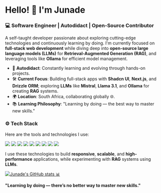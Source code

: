 # Hello! 👋 I'm Junade

### 💻 Software Engineer | Autodidact | Open-Source Contributor


A self-taught developer passionate about exploring cutting-edge technologies and continuously learning by doing. I'm currently focused on **full-stack web development** while diving deep into **open-source large language models (LLMs)** for **Retrieval-Augmented Generation (RAG)**, and leveraging tools like **Ollama** for efficient model management.

- 🌱 **Autodidact**: Constantly learning and evolving through hands-on projects.
- 🛠️ **Current Focus**: Building full-stack apps with **Shadcn UI**, **Next.js**, and **Drizzle ORM**; exploring **LLMs** like **Mistral**, **Llama 3.1**, and **Ollama** for creating **RAG** systems.
- 🌍 **Location**: South Africa, collaborating globally 🌐.
- 📚 **Learning Philosophy**: "Learning by doing — the best way to master new skills."

### ⚙️ Tech Stack

Here are the tools and technologies I use:

<p align="left">
  <img src="https://img.shields.io/badge/-Shadcn UI-blueviolet?style=for-the-badge&logo=shadcn&logoColor=white" />
  <img src="https://img.shields.io/badge/-Next.js-black?style=for-the-badge&logo=next.js&logoColor=white" />
  <img src="https://img.shields.io/badge/-TypeScript-blue?style=for-the-badge&logo=typescript&logoColor=white" />
  <img src="https://img.shields.io/badge/-Tailwind_CSS-blue?style=for-the-badge&logo=tailwind-css&logoColor=white" />
  <img src="https://img.shields.io/badge/-Drizzle ORM-purple?style=for-the-badge" />
  <img src="https://img.shields.io/badge/-Vercel-black?style=for-the-badge&logo=vercel&logoColor=white" />
  <img src="https://img.shields.io/badge/-Mistral LLM-green?style=for-the-badge" />
  <img src="https://img.shields.io/badge/-Llama 3.1-orange?style=for-the-badge" />
  <img src="https://img.shields.io/badge/-Ollama-royalblue?style=for-the-badge" />
</p>

I use these technologies to build **responsive**, **scalable**, and **high-performance** applications, while experimenting with **RAG** systems using **LLMs**.

[![Junade's GitHub stats 📊](https://github-readme-stats.vercel.app/api?username=judasmorningstar&show_icons=true&theme=radical)](https://github.com/judasmorningstar/github-readme-stats)


**"Learning by doing — there’s no better way to master new skills."**

